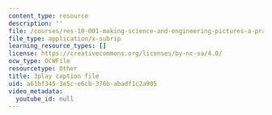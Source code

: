 ```yaml
---
content_type: resource
description: ''
file: /courses/res-10-001-making-science-and-engineering-pictures-a-practical-guide-to-presenting-your-work-spring-2016/a61bf3453e5ce6cb376babadf1c2a905_McyxfIYo4lM.srt
file_type: application/x-subrip
learning_resource_types: []
license: https://creativecommons.org/licenses/by-nc-sa/4.0/
ocw_type: OCWFile
resourcetype: Other
title: 3play caption file
uid: a61bf345-3e5c-e6cb-376b-abadf1c2a905
video_metadata:
  youtube_id: null
---
```

